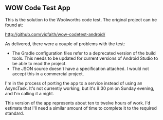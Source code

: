 WOW Code Test App
---
This is the solution to the Woolworths code test. The original project can be found at:

http://github.com/vicfaith/wow-codetest-android/

As delivered, there were a couple of problems with the test:

* The Gradle configuration files refer to a deprecated version of the build tools. This needs to be updated for current versions of Android Studio to be able to read the project.
* The JSON source doesn't have a specification attached. I would not accept this in a commercial project.

I'm in the process of porting the app to a service instead of using an AsyncTask. It's not currently working, but it's 9:30 pm on Sunday evening, and I'm calling it a night.

This version of the app represents about ten to twelve hours of work. I'd estimate that I'll need a similar amount of time to complete it to the required standard.
